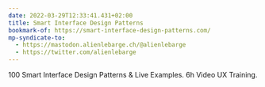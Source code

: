 ```yaml
---
date: 2022-03-29T12:33:41.431+02:00
title: Smart Interface Design Patterns
bookmark-of: https://smart-interface-design-patterns.com/
mp-syndicate-to:
  - https://mastodon.alienlebarge.ch/@alienlebarge
  - https://twitter.com/alienlebarge
---
```

100 Smart Interface Design Patterns & Live Examples. 6h Video   UX Training.
        

